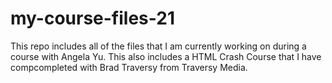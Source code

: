 # my-course-files-21
This repo includes all of the files that I am currently working on during a course with Angela Yu. 
This also includes a HTML Crash Course that I have compcompleted with Brad Traversy from Traversy Media.
